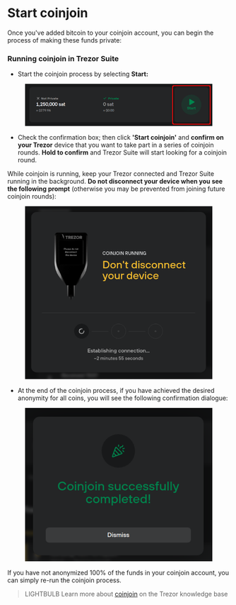 # Start coinjoin

Once you've added bitcoin to your coinjoin account, you can begin the process of making these funds private:

### Running coinjoin in Trezor Suite

* Start the coinjoin process by selecting **Start:**

<figure><img src="../../../.gitbook/assets/CJ-account-ready_NEW-HL.png" alt=""><figcaption></figcaption></figure>

* Check the confirmation box; then click **'Start coinjoin'** and **confirm on your Trezor** device that you want to take part in a series of coinjoin rounds. **Hold to confirm** and Trezor Suite will start looking for a coinjoin round.

While coinjoin is running, keep your Trezor connected and Trezor Suite running in the background. **Do not disconnect your device when you see the following prompt** (otherwise you may be prevented from joining future coinjoin rounds):

<figure><img src="../../../.gitbook/assets/Start-CJ-keep-connected.png" alt=""><figcaption></figcaption></figure>

* At the end of the coinjoin process, if you have achieved the desired anonymity for all coins, you will see the following confirmation dialogue:

<figure><img src="../../../.gitbook/assets/Start-CJ-end-success.png" alt=""><figcaption></figcaption></figure>

If you have not anonymized 100% of the funds in your coinjoin account, you can simply re-run the coinjoin process.

> LIGHTBULB Learn more about [coinjoin](https://trezor.io/learn/a/coinjoin-in-trezor-suite) on the Trezor knowledge base
